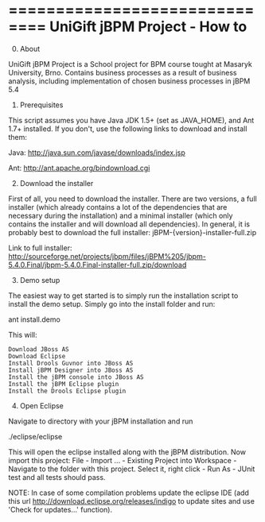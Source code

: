 ==============================
UniGift jBPM Project - How to
==============================
0. About

UniGift jBPM Project is a School project for BPM course tought at Masaryk University, Brno. Contains business processes as a result of business analysis, including implementation of chosen business processes in jBPM 5.4

1. Prerequisites

This script assumes you have Java JDK 1.5+ (set as JAVA_HOME), and Ant 1.7+ installed. If you don't, use the following links to download and install them:

Java: http://java.sun.com/javase/downloads/index.jsp

Ant: http://ant.apache.org/bindownload.cgi

2. Download the installer

First of all, you need to download the installer. There are two versions, a full installer (which already contains a lot of the dependencies that are necessary during the installation) and a minimal installer (which only contains the installer and will download all dependencies). In general, it is probably best to download the full installer: jBPM-{version}-installer-full.zip

Link to full installer: http://sourceforge.net/projects/jbpm/files/jBPM%205/jbpm-5.4.0.Final/jbpm-5.4.0.Final-installer-full.zip/download

3. Demo setup

The easiest way to get started is to simply run the installation script to install the demo setup. Simply go into the install folder and run:

ant install.demo

This will:

    Download JBoss AS
    Download Eclipse
    Install Drools Guvnor into JBoss AS
    Install jBPM Designer into JBoss AS
    Install the jBPM console into JBoss AS
    Install the jBPM Eclipse plugin
    Install the Drools Eclipse plugin
    
4. Open Eclipse

Navigate to directory with your jBPM installation and run 

./eclipse/eclipse

This will open the eclipse installed along with the jBPM distribution. Now import this project: File - Import ... - Existing Project into Workspace - Navigate to the folder with this project. Select it, right click - Run As - JUnit test and all tests should pass.

NOTE: In case of some compilation problems update the eclipse IDE (add this url http://download.eclipse.org/releases/indigo to update sites and use 'Check for updates...' function).
 

